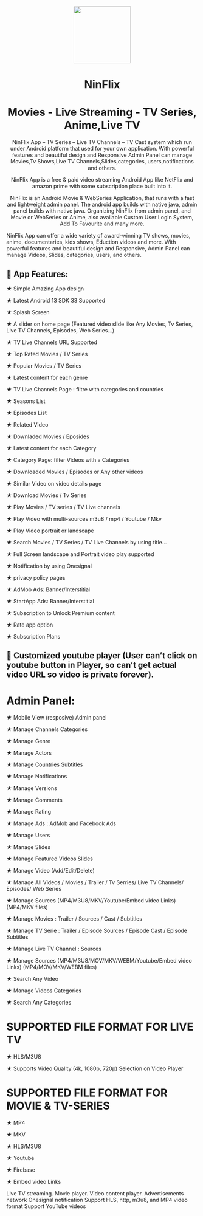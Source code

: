 <div align="center">

<img src="https://i.ibb.co/wpmd3ZT/logo.png" height="150" />

# NinFlix
# Movies - Live Streaming - TV Series, Anime,Live TV
NinFlix App – TV Series – Live TV Channels – TV Cast system which run under Android platform that used for your own application. With powerful features and beautiful design and Responsive Admin Panel can manage Movies,Tv Shows,Live TV Channels,Slides,categories, users,notifications and others. 

NinFlix App is a free & paid video streaming Android App like NetFlix and amazon prime with some subscription place built into it.

NinFlix is an Android Movie & WebSeries Application, that runs with a fast and lightweight admin panel. The android app builds with native java, admin panel builds with native java. Organizing NinFlix from admin panel, and Movie or WebSeries or Anime, also available Custom User Login System, Add To Favourite and many more.

</div>

NinFlix App can offer a wide variety of award-winning TV shows, movies, anime, documentaries, kids shows, Eduction videos and more.
With powerful features and beautiful design and Responsive, Admin Panel can manage Videos, Slides, categories, users, and others.

## :tada: App Features:

★ Simple Amazing App design

★ Latest Android 13 SDK 33 Supported

★ Splash Screen

★ A slider on home page (Featured video slide like Any Movies, Tv Series, Live TV Channels, Episodes, Web Series…)

★ TV Live Channels URL Supported

★ Top Rated Movies / TV Series

★ Popular Movies / TV Series

★ Latest content for each genre

★ TV Live Channels Page : filtre with categories and countries

★ Seasons List

★ Episodes List

★ Related Video

★ Downladed Movies / Eposides

★ Latest content for each Category

★ Category Page: filter Videos with a Categories

★ Downloaded Movies / Episodes or Any other videos

★ Similar Video on video details page

★ Download Movies / Tv Series

★ Play Movies / TV series / TV Live channels

★ Play Video with multi-sources m3u8 / mp4 / Youtube / Mkv 

★ Play Video portrait or landscape

★ Search Movies / TV Series / TV Live Channels by using title…

★ Full Screen landscape and Portrait video play supported

★ Notification by using Onesignal

★ privacy policy pages

★ AdMob Ads: Banner/Interstitial

★ StartApp Ads: Banner/Interstitial

★ Subscription to Unlock Premium content

★ Rate app option

★ Subscription Plans

## :tada: Customized youtube player (User can’t click on youtube button in Player, so can’t get actual video URL so video is private forever).


# Admin Panel:

★ Mobile View (resposive) Admin panel

★ Manage Channels Categories

★ Manage Genre

★ Manage Actors

★ Manage Countries Subtitles

★ Manage Notifications

★ Manage Versions

★ Manage Comments

★ Manage Rating

★ Manage Ads : AdMob and Facebook Ads

★ Manage Users

★ Manage Slides

★ Manage Featured Videos Slides

★ Manage Video (Add/Edit/Delete)

★ Manage All Videos / Movies / Trailer / Tv Serries/ Live TV Channels/ Episodes/ Web Series

★ Manage Sources (MP4/M3U8/MKV/Youtube/Embed video Links) (MP4/MKV files)

★ Manage Movies : Trailer / Sources / Cast / Subtitles

★ Manage TV Serie : Trailer / Episode Sources / Episode Cast / Episode Subtitles

★ Manage Live TV Channel : Sources

★ Manage Sources (MP4/M3U8/MOV/MKV/WEBM/Youtube/Embed video Links) (MP4/MOV/MKV/WEBM files)

★ Search Any Video

★ Manage Videos Categories

★ Search Any Categories

# SUPPORTED FILE FORMAT FOR LIVE TV
★ HLS/M3U8

★ Supports Video Quality (4k, 1080p, 720p) Selection on Video Player

# SUPPORTED FILE FORMAT FOR MOVIE & TV-SERIES
★ MP4

★ MKV

★ HLS/M3U8

★ Youtube

★ Firebase

★ Embed video Links


Live TV streaming. Movie player. Video content player. Advertisements network Onesignal notification Support HLS, http, m3u8, and MP4 video format Support YouTube videos
